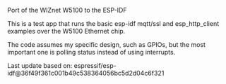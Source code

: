 Port of the WIZnet W5100 to the ESP-IDF

This is a test app that runs the basic esp-idf
mqtt/ssl and esp_http_client examples over the
W5100 Ethernet chip.

The code assumes my specific design, such as
GPIOs, but the most important one is polling
status instead of using interrupts.

Last update based on: espressif/esp-idf@36f49f361c001b49c538364056bc5d2d04c6f321
